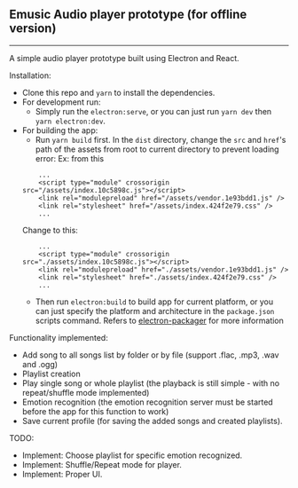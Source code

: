 ## Emusic Audio player prototype (for offline version)

---

A simple audio player prototype built using Electron and React.

Installation:

- Clone this repo and `yarn` to install the dependencies.
- For development run:
  - Simply run the `electron:serve`, or you can just run `yarn dev` then `yarn electron:dev`.
- For building the app:
  - Run `yarn build` first. In the `dist` directory, change the `src` and `href`'s path of the assets from root to current directory to prevent loading error:
    Ex: from this
  ```
      ...
      <script type="module" crossorigin src="/assets/index.10c5898c.js"></script>
      <link rel="modulepreload" href="/assets/vendor.1e93bdd1.js" />
      <link rel="stylesheet" href="/assets/index.424f2e79.css" />
      ...
  ```
  Change to this:
  ```
      ...
      <script type="module" crossorigin src="./assets/index.10c5898c.js"></script>
      <link rel="modulepreload" href="./assets/vendor.1e93bdd1.js" />
      <link rel="stylesheet" href="./assets/index.424f2e79.css" />
      ...
  ```
  - Then run `electron:build` to build app for current platform, or you can just specify the platform and architecture in the `package.json` scripts command. Refers to [electron-packager](https://github.com/electron/electron-packager) for more information

Functionality implemented:

- Add song to all songs list by folder or by file (support .flac, .mp3, .wav and .ogg)
- Playlist creation
- Play single song or whole playlist (the playback is still simple - with no repeat/shuffle mode implemented)
- Emotion recognition (the emotion recognition server must be started before the app for this function to work)
- Save current profile (for saving the added songs and created playlists).

TODO:

- Implement: Choose playlist for specific emotion recognized.
- Implement: Shuffle/Repeat mode for player.
- Implement: Proper UI.
